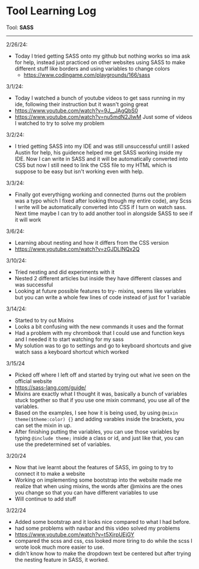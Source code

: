 # Tool Learning Log

Tool: **SASS**

---

2/26/24:
* Today I tried getting SASS onto my github but nothing works so ima ask for help, instead just practiced on other websites using SASS to make different stuff like borders and using variables to change colors
  * https://www.codingame.com/playgrounds/166/sass

3/1/24:
* Today I watched a bunch of youtube videos to get sass running in my ide, following their instruction but it wasn't going great
 *  https://www.youtube.com/watch?v=9J__JAgQbS0
 *  https://www.youtube.com/watch?v=nu5mdN2JIwM
Just some of videos I watched to try to solve my problem

3/2/24:
* I tried getting SASS into my IDE and was still unsuccessful untill I asked Austin for help, his guidence helped me get SASS working inside my IDE. Now I can write in SASS and it will be automatically converted into CSS but now I still need to link the CSS file to my HTML which is suppose to be easy but isn't working even with help.


3/3/24:
* Finally got everythigng working and connected (turns out the problem was a typo which I fixed after looking through my entire code), any Scss I write will be automatically converted into CSS if I turn on watch sass. Next time maybe I can try to add another tool in alongside SASS to see if it will work

3/6/24:
* Learning about nesting and how it differs from the CSS version
* https://www.youtube.com/watch?v=zGJDLINQx2Q

3/10/24:
* Tried nesting and did experiments with it
* Nested 2 different articles but inside they have different classes and was successful
* Looking at future possible features to try- mixins, seems like variables but you can write a whole few lines of code instead of just for 1 variable

3/14/24:
* Started to try out Mixins
* Looks a bit confusing with the new commands it uses and the format
* Had a problem with my chrombook that I could use and function keys and I needed it to start watching for my sass
* My solution was to go to settings and go to keyboard shortcuts and give watch sass a keyboard shortcut which worked

3/15/24
* Picked off where I left off and started by trying out what ive seen on the official website
* https://sass-lang.com/guide/
* Mixins are exactly what I thought it was, basically a bunch of variables stuck together so that if you use one mixin command, you use all of the variables.
* Based on the examples, I see how it is being used, by using `@mixin theme($theme:color) {}` and adding varables inside the brackets, you can set the mixin in up.
* After finishing putting the variables, you can use those variables by typing `@include theme;` inside a class or id, and just like that, you can use the predetermined set of variables.

3/20/24
* Now that ive learnt about the features of SASS, im going to try to connect it to make a website
* Working on implementing some bootstrap into the website made me realize that when using mixins, the words after @mixins are the ones you change so that you can have different variables to use
* Will continue to add stuff

3/22/24
* Added some bootstrap and it looks nice compared to what I had before.
* had some problems with navbar and this video solved my problems
* https://www.youtube.com/watch?v=t5XjrpUEjGY
* compared the scss and css, css looked more tiring to do while the scss I wrote look much more easier to use.
* didn't know how to make the dropdown text be centered but after trying the nesting feature in SASS, it worked.

<!--
* Links you used today (websites, videos, etc)
* Things you tried, progress you made, etc
* Challenges, a-ha moments, etc
* Questions you still have
* What you're going to try next
-->
